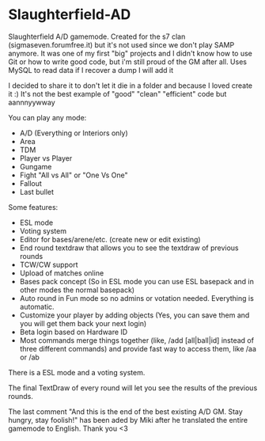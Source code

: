 # Slaughterfield-AD

Slaughterfield A/D gamemode. Created for the s7 clan (sigmaseven.forumfree.it) but it's not used since we don't play SAMP anymore. It was one of my first "big" projects and I didn't know how to use Git or how to write good code, but i'm still proud of the GM after all. Uses MySQL to read data if I recover a dump I will add it

I decided to share it to don't let it die in a folder and because I loved create it :) It's not the best example of "good" "clean" "efficient" code but aannnyywway

You can play any mode:

- A/D (Everything or Interiors only)
- Area
- TDM
- Player vs Player
- Gungame
- Fight "All vs All" or "One Vs One"
- Fallout
- Last bullet

Some features:

- ESL mode
- Voting system
- Editor for bases/arene/etc. (create new or edit existing)
- End round textdraw that allows you to see the textdraw of previous rounds
- TCW/CW support
- Upload of matches online
- Bases pack concept (So in ESL mode you can use ESL basepack and in other modes the normal basepack)
- Auto round in Fun mode so no admins or votation needed. Everything is automatic.
- Customize your player by adding objects (Yes, you can save them and you will get them back your next login)
- Beta login based on Hardware ID
- Most commands merge things together (like, /add [all|ball|id] instead of three different commands) and provide fast way to access them, like /aa or /ab

There is a ESL mode and a voting system.

The final TextDraw of every round will let you see the results of the previous rounds.


The last comment "And this is the end of the best existing A/D GM. Stay hungry, stay foolish!" has been aded by Miki after he translated the entire gamemode to English. Thank you <3
